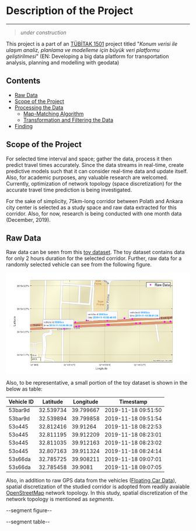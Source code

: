 # Description of the Project
---
> *under construction*


This project is a part of an [TÜBİTAK 1501](https://www.tubitak.gov.tr/en/funds/industry/national-support-programmes/content-1501-industrial-rd-projects-grant-programme) project titled "*Konum verisi ile ulaşım analiz, planlama ve modelleme için büyük veri platformu geliştirilmesi*" (EN: Developing a big data platform for transportation analysis, planning and modelling with geodata)

## Contents

- [Raw Data](#raw-data)
- [Scope of the Project](#scope-of-the-project)
- [Processing the Data](#process-data)
  - [Map-Matching Algorithm](#map-matching-algo)
  - [Transformation and Filtering the Data](#transformation-and-filtering)
- [Finding](#findings)

##  Scope of the Project

For selected time interval and space; gather the data, process it then predict travel times accurately. Since the data streams in real-time, create predictive models such that it can consider real-time data and update itself.
Also, for academic purposes, any valuable research are welcomed. Currently, optimization of network topology (space discretization) for the accurate travel time prediction is being investigated.

For the sake of simplicity, 75km-long corridor between Polatlı and Ankara city center is selected as a study space and raw data extracted for this corridor. Also, for now, research is being conducted with one month data (December, 2019).

## Raw Data

Raw data can be seen from this [toy dataset](https://raw.githubusercontent.com/kkocamaz/GPS_transport/main/input_data/08_00-10_00-non-duplicated.csv). The toy dataset contains data for only 2 hours duration for the selected corridor. Further, raw data for a randomly selected vehicle can see from the following figure.

![Raw Data Figure](figs/readme/raw_data.png)

Also, to be representative, a small portion of the toy dataset is shown in the below as table:

| Vehicle ID | Latitude | Longitude | Timestamp |
| ----------- | ----------- | ----------- | ----------- |
| 53bar9d | 32.539734 | 39.799667 | 2019-11-18 09:51:50
| 53bar9d | 32.539894 | 39.799858 | 2019-11-18 09:51:54
| 53o445 | 32.812416 | 39.91264 | 2019-11-18 08:22:53
| 53o445 | 32.811195 | 39.912209 | 2019-11-18 08:23:01
| 53o445 | 32.811035 | 39.912163 | 2019-11-18 08:23:02
| 53o445 | 32.807163 | 39.911324 | 2019-11-18 08:24:14
| 53s66da | 32.785725 | 39.908211 | 2019-11-18 09:07:01
| 53s66da | 32.785458 | 39.9081 | 2019-11-18 09:07:05


Also, in addition to raw GPS data from the vehicles ([Floating Car Data](https://en.wikipedia.org/wiki/Floating_car_data)), spatial discretization of the studied corridor is adopted from readily avaiable [OpenStreetMap](https://www.openstreetmap.org/) network topology. In this study, spatial discretization of the network topology is mentioned as *segments*.

--segment figure--

--segment table--